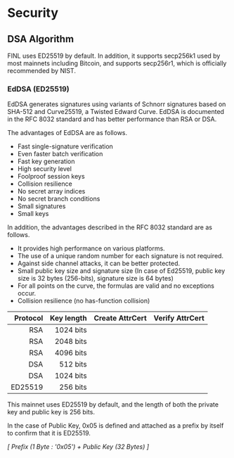 # Security

## DSA Algorithm

FINL uses ED25519 by default. In addition, it supports secp256k1 used by most mainnets including Bitcoin, and supports secp256r1, which is officially recommended by NIST.

### EdDSA (ED25519)

EdDSA generates signatures using variants of Schnorr signatures based on SHA-512 and Curve25519, a Twisted Edward Curve. EdDSA is documented in the RFC 8032 standard and has better performance than RSA or DSA.

&#x20;The advantages of EdDSA are as follows.

* Fast single-signature verification
* Even faster batch verification
* Fast key generation&#x20;
* High security level&#x20;
* Foolproof session keys&#x20;
* Collision resilience&#x20;
* No secret array indices&#x20;
* No secret branch conditions&#x20;
* Small signatures&#x20;
* Small keys

In addition, the advantages described in the RFC 8032 standard are as follows.

* It provides high performance on various platforms.&#x20;
* The use of a unique random number for each signature is not required.&#x20;
* Against side channel attacks, it can be better protected.
* Small public key size and signature size (In case of Ed25519, public key size is 32 bytes (256-bits), signature size is 64 bytes)&#x20;
* For all points on the curve, the formulas are valid and no exceptions occur.&#x20;
* Collision resilience (no has-function collision)

| Protocol | Key length | Create AttrCert | Verify AttrCert |
| -------: | ---------: | --------------: | --------------: |
|      RSA |  1024 bits |                 |                 |
|      RSA |  2048 bits |                 |                 |
|      RSA |  4096 bits |                 |                 |
|      DSA |   512 bits |                 |                 |
|      DSA |  1024 bits |                 |                 |
|  ED25519 |   256 bits |                 |                 |

This mainnet uses ED25519 by default, and the length of both the private key and public key is 256 bits.

In the case of Public Key, 0x05 is defined and attached as a prefix by itself to confirm that it is ED25519.

_\[ Prefix (1 Byte : '0x05') + Public Key (32 Bytes) ]_

